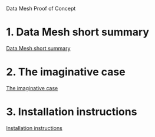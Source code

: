 Data Mesh Proof of Concept

# 1. Data Mesh short summary

[Data Mesh short summary](./dmss.md)

# 2. The imaginative case

[The imaginative case](./poc.md)

# 3. Installation instructions

[Installation instructions](./installation.md)